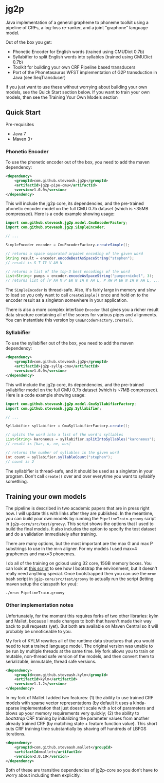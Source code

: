 jg2p
====

Java implementation of a general grapheme to phoneme toolkit using a pipeline of CRFs, a log-loss re-ranker, and a 
joint "graphone" language model. 

Out of the box you get:
* Phonetic Encoder for English words (trained using CMUDict 0.7b)
* Syllabifier to split English words into syllables (trained using CMUDict 0.7b)
* Toolkit for building your own CRF Pipeline based transducers
* Port of the Phonetasaurus WFST implementation of G2P transduction in Java (see SeqTransducer)

If you just want to use these without worrying about building your own models, see the Quick Start
section below. If you want to train your own models, then see the Training Your Own Models section

## Quick Start

Pre-requisites
* Java 7
* Maven 3+

### Phonetic Encoder

To use the phonetic encoder out of the box, you need to add the maven dependency:
```xml
<dependency>
    <groupId>com.github.steveash.jg2p</groupId>
    <artifactId>jg2p-pipe-cmu</artifactId>
    <version>1.0.0</version>
</dependency>
```

This will include the jg2p core, its dependencies, and the pre-trained phonetic encoder model
on the full CMU 0.7b dataset (which is ~35MB compressed).  Here is a code example showing usage:

```java
import com.github.steveash.jg2p.model.CmuEncoderFactory;
import com.github.steveash.jg2p.SimpleEncoder;

// ...

SimpleEncoder encoder = CmuEncoderFactory.createSimple();

// returns a space separated arpabet encoding of the given word
String result = encoder.encodeBestAsSpaceString("stephen");
// result is S T IY V AH N

// returns a list of the top-3 best encodings of the word
List<String> pumps = encoder.encodeAsSpaceString("pumpernickel", 3);
// returns list of [P AH M P ER N IH K AH L, P AH M ER N IH K AH L, ...]
```

The `SimpleEncoder` is thread-safe. Also, it's fairly large in memory and slow to load so you only 
want to call `createSimple()` once and hold on to the encoder result as a singleton somewhere in 
your application.

There is also a more complex interface `Encoder` that gives you a richer result data structure 
containing all of the scores for various pipes and alignments. You can instantiate this version
by `CmuEncoderFactory.create()`.

### Syllabifier

To use the syllabifier out of the box, you need to add the maven dependency:
```xml
<dependency>
    <groupId>com.github.steveash.jg2p</groupId>
    <artifactId>jg2p-syllg-cmu</artifactId>
    <version>1.0.0</version>
</dependency>
```

This will include the jg2p core, its dependencies, and the pre-trained syllabifier model 
on the full CMU 0.7b dataset (which is ~7MB compressed).  Here is a code example showing usage:

```java
import com.github.steveash.jg2p.model.CmuSyllabifierFactory;
import com.github.steveash.jg2p.Syllabifier;

// ...

Syllabifier syllabifier = CmuSyllabifierFactory.create();

// splits the word into a list of the word's syllables
List<String> karoneous = syllabifier.splitIntoSyllables("karoneous");
// result is [kar, o, ne, ous]

// returns the number of syllables in the given word
int count = syllabifier.syllableCount("stephen");
// count is 2
```

The syllabifier is thread-safe, and it should be used as a singleton in your program. Don't call 
`create()` over and over everytime you want to syllabify something.

## Training your own models
The pipeline is described in two academic papers that are in press right now. I will update this 
with links after they are published. In the meantime, you can build your own models by running
the `PipelineTrain.groovy` script in `jg2p-core/src/test/groovy`. This script shows the 
options that I used to build the final models. It also includes the option to specify the 
test dataset and do a validation immediately after training.  

There are many options, but the most important are the max G and max P substrings to use 
in the m-n aligner. For my models I used max=4 graphemes and max=3 phonemes.

I do all of the training on gcloud using 32 core, 15GB memory boxes. You can look at 
[this script](https://github.com/steveash/devops/blob/master/gcloud_jg2p.sh) to see how 
I bootstrap the environment, but it doesn't really need anything special.  Once bootstrapped
then you can use the `mrun` bash script in `jg2p-core/src/test/groovy` to actually
run the script (letting maven setup the classpath for you):

```
./mrun PipelineTrain.groovy
```

### Other implementation notes

Unfortunately, for the moment this requires forks of two other libraries: kylm and Mallet, because I made changes to 
both that haven't made their way back to pull requests (yet). But both are available on Maven Central so it will
probably be unnoticeable to you.

My fork of KYLM rewrites all of the runtime data structures that you would need to test a trained language model.
The original version was unable to be run by multiple threads at the same time. My fork allows you to train on 
mutable, non-thread safe version of the models, and then convert them to serializable, immutable, thread safe
versions.
```xml
<dependency>
    <groupId>com.github.steveash.kylm</groupId>
    <artifactId>kylm</artifactId>
    <version>1.1.2</version>
</dependency>
```

In my fork of Mallet I added two features: (1) the ability to use trained CRF models with sparse vector representations
(by default it uses a kinda-sparse implementation that just doesn't scale with a lot of parameters and blows up your
memory requirements very quickly; (2) the ability to _bootstrap_ CRF training by initializing the parameter values 
from another already trained CRF (by matching state + feature function value). This short cuts CRF training time 
substantially by shaving off hundreds of LBFGS iterations.
```xml
<dependency>
    <groupId>com.github.steveash.mallet</groupId>
    <artifactId>mallet</artifactId>
    <version>2.0.10</version>
</dependency>
```

Both of these are transitive dependencies of jg2p-core so you don't have to worry about including 
them explicitly.
